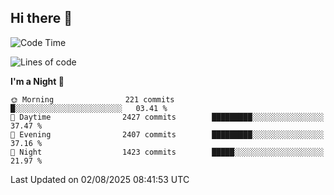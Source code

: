 ## Hi there 👋

<!--
**Wangmerlyn/Wangmerlyn** is a ✨ _special_ ✨ repository because its `README.md` (this file) appears on your GitHub profile.

Here are some ideas to get you started:

- 🔭 I’m currently working on ...
- 🌱 I’m currently learning ...
- 👯 I’m looking to collaborate on ...
- 🤔 I’m looking for help with ...
- 💬 Ask me about ...
- 📫 How to reach me: ...
- 😄 Pronouns: ...
- ⚡ Fun fact: ...
-->
<!--START_SECTION:waka-->
![Code Time](http://img.shields.io/badge/Code%20Time-464%20hrs%2022%20mins-blue)

![Lines of code](https://img.shields.io/badge/From%20Hello%20World%20I%27ve%20Written-41.0%20million%20lines%20of%20code-blue)

**I'm a Night 🦉** 

```text
🌞 Morning                221 commits         █░░░░░░░░░░░░░░░░░░░░░░░░   03.41 % 
🌆 Daytime                2427 commits        █████████░░░░░░░░░░░░░░░░   37.47 % 
🌃 Evening                2407 commits        █████████░░░░░░░░░░░░░░░░   37.16 % 
🌙 Night                  1423 commits        █████░░░░░░░░░░░░░░░░░░░░   21.97 % 
```



 Last Updated on 02/08/2025 08:41:53 UTC
<!--END_SECTION:waka-->
